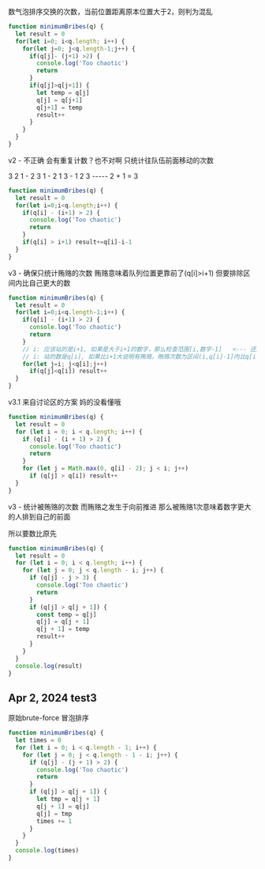 数气泡排序交换的次数，当前位置距离原本位置大于2，则判为混乱

```js
function minimumBribes(q) {
  let result = 0
  for(let i=0; i<q.length; i++) {
    for(let j=0; j<q.length-1;j++) {
      if(q[j]- (j+1) >2) {
        console.log('Too chaotic')
      	return
      }
      if(q[j]>q[j+1]) {
        let temp = q[j]
        q[j] = q[j+1]
        q[j+1] = temp
        result++
      }
    }
  }
}
```

v2 - 不正确 会有重复计数？也不对啊 只统计往队伍前面移动的次数

3 2 1 - 2 3 1 - 2 1 3 - 1 2 3  -----  2 + 1 = 3

```js
function minimumBribes(q) {
  let result = 0
  for(let i=0;i<q.length;i++) {
    if(q[i] - (i+1) > 2) {
      console.log('Too chaotic')
      return
    }
    if(q[i] > i+1) result+=q[i]-i-1
  }
}
```

v3 - 确保只统计贿赂的次数 贿赂意味着队列位置更靠前了(q[i]>i+1) 但要排除区间内比自己更大的数

```js
function minimumBribes(q) {
  let result = 0
  for(let i=0;i<q.length-1;i++) {
    if(q[i] - (i+1) > 2) {
      console.log('Too chaotic')
      return
    }
    // i: 应该站的是i+1, 如果是大于i+1的数字，那么检查范围[i,数字-1]   <--- 还是哪里不对
    // i: 站的数是q[i], 如果比i+1大说明有贿赂，贿赂次数为区间(i,q[i]-1]内比q[i]小的数   <---- 还是哪里不对
    for(let j=i; j<q[i];j++)
      if(q[j]<q[i]) result++
  }
}
```

v3.1 来自讨论区的方案 妈的没看懂哦

```js
function minimumBribes(q) {
  let result = 0
  for (let i = 0; i < q.length; i++) {
    if (q[i] - (i + 1) > 2) {
      console.log('Too chaotic')
      return
    }
    for (let j = Math.max(0, q[i] - 2); j < i; j++)
      if (q[j] > q[i]) result++
  }
}
```





v3 - 统计被贿赂的次数 而贿赂之发生于向前推进 那么被贿赂1次意味着数字更大的人排到自己的前面

所以要数比原先

```js
function minimumBribes(q) {
  let result = 0
  for (let i = 0; i < q.length; i++) {
    for (let j = 0; j < q.length - i; j++) {
      if (q[j] - j > 3) {
        console.log('Too chaotic')
        return
      }
      if (q[j] > q[j + 1]) {
        const temp = q[j]
        q[j] = q[j + 1]
        q[j + 1] = temp
        result++
      }
    }
  }
  console.log(result)
}
```



## Apr 2, 2024 test3

原始brute-force 冒泡排序

```js
function minimumBribes(q) {
  let times = 0
  for (let i = 0; i < q.length - 1; i++) {
    for (let j = 0; j < q.length - 1 - i; j++) {
      if (q[j] - (j + 1) > 2) {
        console.log('Too chaotic')
        return
      }
      if (q[j] > q[j + 1]) {
        let tmp = q[j + 1]
        q[j + 1] = q[j]
        q[j] = tmp
        times += 1
      }
    }
  }
  console.log(times)
}
```

